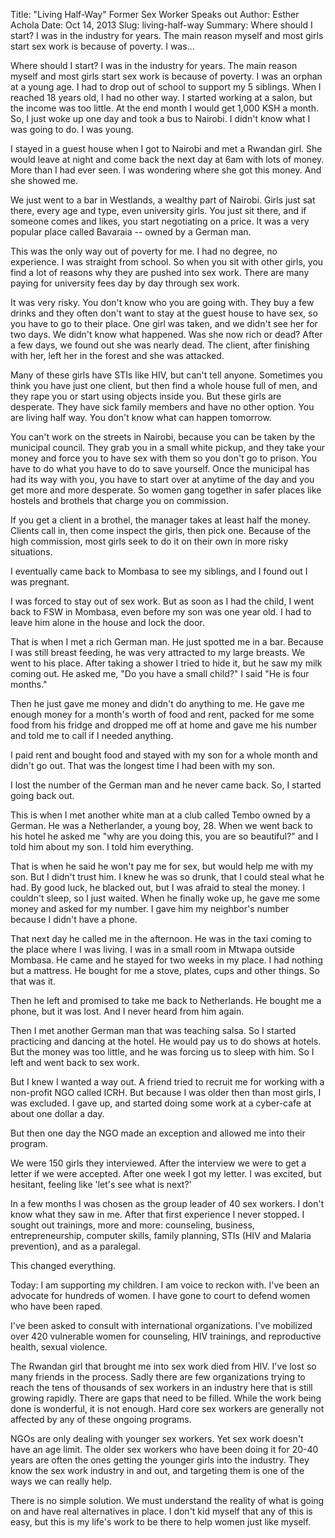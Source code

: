 Title: "Living Half-Way" Former Sex Worker Speaks out
Author: Esther Achola
Date: Oct 14, 2013
Slug: living-half-way
Summary: Where should I start? I was in the industry for years. The main reason myself and most girls start sex work is because of poverty. I was...

Where should I start? I was in the industry for years. The main reason
myself and most girls start sex work is because of poverty. I was an
orphan at a young age. I had to drop out of school to support my 5
siblings. When I reached 18 years old, I had no other way. I started
working at a salon, but the income was too little. At the end month I
would get 1,000 KSH a month. So, I just woke up one day and took a bus
to Nairobi. I didn't know what I was going to do. I was young.

I stayed in a guest house when I got to Nairobi and met a Rwandan girl.
She would leave at night and come back the next day at 6am with lots of
money. More than I had ever seen. I was wondering where she got this
money. And she showed me.

We just went to a bar in Westlands, a wealthy part of Nairobi. Girls
just sat there, every age and type, even university girls. You just sit
there, and if someone comes and likes, you start negotiating on a price.
It was a very popular place called Bavaraia -- owned by a German man.

This was the only way out of poverty for me. I had no degree, no
experience. I was straight from school. So when you sit with other
girls, you find a lot of reasons why they are pushed into sex work.
There are many paying for university fees day by day through sex work.

It was very risky. You don't know who you are going with. They buy a
few drinks and they often don't want to stay at the guest house to have
sex, so you have to go to their place. One girl was taken, and we
didn't see her for two days. We didn't know what happened. Was she now
rich or dead? After a few days, we found out she was nearly dead. The
client, after finishing with her, left her in the forest and she was
attacked.

Many of these girls have STIs like HIV, but can't tell anyone.
Sometimes you think you have just one client, but then find a whole
house full of men, and they rape you or start using objects inside you.
But these girls are desperate. They have sick family members and have no
other option. You are living half way. You don't know what can happen
tomorrow.

You can't work on the streets in Nairobi, because you can be taken by
the municipal council. They grab you in a small white pickup, and they
take your money and force you to have sex with them so you don't go to
prison. You have to do what you have to do to save yourself. Once the
municipal has had its way with you, you have to start over at anytime of
the day and you get more and more desperate. So women gang together in
safer places like hostels and brothels that charge you on commission.

If you get a client in a brothel, the manager takes at least half the
money. Clients call in, then come inspect the girls, then pick one.
Because of the high commission, most girls seek to do it on their own in
more risky situations.

I eventually came back to Mombasa to see my siblings, and I found out I
was pregnant.

I was forced to stay out of sex work. But as soon as I had the child, I
went back to FSW in Mombasa, even before my son was one year old. I had
to leave him alone in the house and lock the door.

That is when I met a rich German man. He just spotted me in a bar.
Because I was still breast feeding, he was very attracted to my large
breasts. We went to his place. After taking a shower I tried to hide it,
but he saw my milk coming out. He asked me, "Do you have a small child?"
I said "He is four months."

Then he just gave me money and didn't do anything to me. He gave me
enough money for a month's worth of food and rent, packed for me some
food from his fridge and dropped me off at home and gave me his number
and told me to call if I needed anything.

I paid rent and bought food and stayed with my son for a whole month and
didn't go out. That was the longest time I had been with my son.

I lost the number of the German man and he never came back. So, I
started going back out.

This is when I met another white man at a club called Tembo owned by a
German. He was a Netherlander, a young boy, 28. When we went back to his
hotel he asked me "why are you doing this, you are so beautiful?" and I
told him about my son. I told him everything.

That is when he said he won't pay me for sex, but would help me with my
son. But I didn't trust him. I knew he was so drunk, that I could steal
what he had. By good luck, he blacked out, but I was afraid to steal the
money. I couldn't sleep, so I just waited. When he finally woke up, he
gave me some money and asked for my number. I gave him my neighbor's
number because I didn't have a phone.

That next day he called me in the afternoon. He was in the taxi coming
to the place where I was living. I was in a small room in Mtwapa outside
Mombasa. He came and he stayed for two weeks in my place. I had nothing
but a mattress. He bought for me a stove, plates, cups and other things.
So that was it.

Then he left and promised to take me back to Netherlands. He bought me a
phone, but it was lost. And I never heard from him again.

Then I met another German man that was teaching salsa. So I started
practicing and dancing at the hotel. He would pay us to do shows at
hotels. But the money was too little, and he was forcing us to sleep
with him. So I left and went back to sex work.

But I knew I wanted a way out. A friend tried to recruit me for working
with a non-profit NGO called ICRH. But because I was older then than
most girls, I was excluded. I gave up, and started doing some work at a
cyber-cafe at about one dollar a day.

But then one day the NGO made an exception and allowed me into their
program.

We were 150 girls they interviewed. After the interview we were to get a
letter if we were accepted. After one week I got my letter. I was
excited, but hesitant, feeling like 'let's see what is next?'

In a few months I was chosen as the group leader of 40 sex workers. I
don't know what they saw in me. After that first experience I never
stopped. I sought out trainings, more and more: counseling, business,
entrepreneurship, computer skills, family planning, STIs (HIV and
Malaria prevention), and as a paralegal.

This changed everything.

Today: I am supporting my children. I am voice to reckon with. I've
been an advocate for hundreds of women. I have gone to court to defend
women who have been raped.

I've been asked to consult with international organizations. I've
mobilized over 420 vulnerable women for counseling, HIV trainings, and
reproductive health, sexual violence.

The Rwandan girl that brought me into sex work died from HIV. I've lost
so many friends in the process. Sadly there are few organizations trying
to reach the tens of thousands of sex workers in an industry here that
is still growing rapidly. There are gaps that need to be filled. While
the work being done is wonderful, it is not enough. Hard core sex
workers are generally not affected by any of these ongoing programs.

NGOs are only dealing with younger sex workers. Yet sex work doesn't
have an age limit. The older sex workers who have been doing it for
20-40 years are often the ones getting the younger girls into the
industry. They know the sex work industry in and out, and targeting them
is one of the ways we can really help.

There is no simple solution. We must understand the reality of what is
going on and have real alternatives in place. I don't kid myself that
any of this is easy, but this is my life's work to be there to help
women just like myself.


